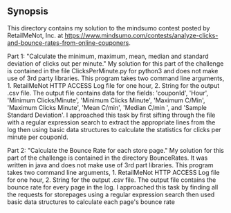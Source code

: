 
## Synopsis

This directory contains my solution to the mindsumo contest posted by RetailMeNot, Inc. at https://www.mindsumo.com/contests/analyze-clicks-and-bounce-rates-from-online-couponers. 

Part 1: "Calculate the minimum, maximum, mean, median and standard deviation of clicks out per minute." My solution for this part of the challenge is contained in the file ClicksPerMinute.py for python3 and does not make use of 3rd party libraries. This program takes two command line arguments, 1. RetailMeNot HTTP ACCESS Log file for one hour, 2. String for the output .csv file. The output file contains data for the fields: 'couponId', 'Hour', 'Minimum Clicks/Minute', 'Minimum Clicks Minute', 'Maximum C/Min', 'Maximum Clicks Minute', 'Mean C/min', 'Median C/min ', and 'Sample Standard Deviation'. I approached this task by first sifting through the file with a regular expression search to extract the appropriate lines from the log then using basic data structures to calculate the statistics for clicks per minute per couponId. 

Part 2: "Calculate the Bounce Rate for each store page." My solution for this part of the challenge is contained in the directory BounceRates. It was written in java and does not make use of 3rd part libraries. This program takes two command line arguments, 1. RetailMeNot HTTP ACCESS Log file for one hour, 2. String for the output .csv file. The output file contains the bounce rate for every page in the log. I approached this task by finding all the requests for storepages using a regular expression search then used basic data structures to calculate each page's bounce rate

